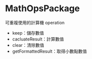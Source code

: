 # MathOpsPackage

可重複使用的計算機 operation

* keep：儲存數值
* cacluateResult：計算數值
* clear：清除數值
* getFormattedResult：取得小數點數值
